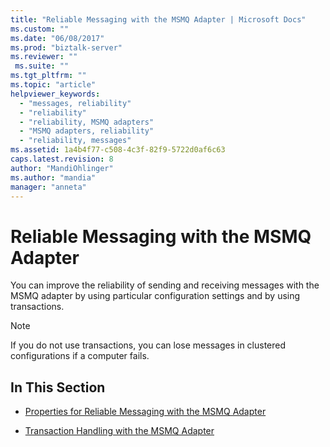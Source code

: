 ```yaml
---
title: "Reliable Messaging with the MSMQ Adapter | Microsoft Docs"
ms.custom: ""
ms.date: "06/08/2017"
ms.prod: "biztalk-server"
ms.reviewer: ""
 ms.suite: ""
ms.tgt_pltfrm: ""
ms.topic: "article"
helpviewer_keywords: 
  - "messages, reliability"
  - "reliability"
  - "reliability, MSMQ adapters"
  - "MSMQ adapters, reliability"
  - "reliability, messages"
ms.assetid: 1a4b4f77-c508-4c3f-82f9-5722d0af6c63
caps.latest.revision: 8
author: "MandiOhlinger"
ms.author: "mandia"
manager: "anneta"
---
```

# Reliable Messaging with the MSMQ Adapter
You can improve the reliability of sending and receiving messages with the MSMQ adapter by using particular configuration settings and by using transactions.  
  
> [!NOTE]
>  If you do not use transactions, you can lose messages in clustered configurations if a computer fails.  
  
## In This Section  
  
-   [Properties for Reliable Messaging with the MSMQ Adapter](../core/properties-for-reliable-messaging-with-the-msmq-adapter.md)  
  
-   [Transaction Handling with the MSMQ Adapter](../core/transaction-handling-with-the-msmq-adapter.md)